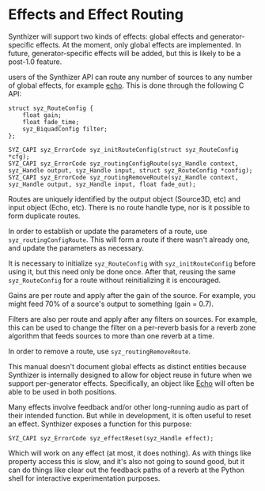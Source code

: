 # Effects and Effect Routing

Synthizer will support two kinds of effects: global effects and
generator-specific effects.  At the moment, only global effects are implemented.
In future, generator-specific effects will be added, but this is likely to be a
post-1.0 feature.

users of the Synthizer API can route any number of sources to any number of
global effects, for example [echo](../object_reference/echo.md).  This is done
through the following C API:

```
struct syz_RouteConfig {
    float gain;
    float fade_time;
    syz_BiquadConfig filter;
};

SYZ_CAPI syz_ErrorCode syz_initRouteConfig(struct syz_RouteConfig *cfg);
SYZ_CAPI syz_ErrorCode syz_routingConfigRoute(syz_Handle context, syz_Handle output, syz_Handle input, struct syz_RouteConfig *config);
SYZ_CAPI syz_ErrorCode syz_routingRemoveRoute(syz_Handle context, syz_Handle output, syz_Handle input, float fade_out);
```

Routes are uniquely identified by the output object (Source3D, etc) and input
object (Echo, etc).  There is no route handle type, nor is it possible to form
duplicate routes.

In order to establish or update the parameters of a route, use
`syz_routingConfigRoute`.  This will form a route if there wasn't already one,
and update the parameters as necessary.

It is necessary to initialize `syz_RouteConfig` with `syz_initRouteConfig`
before using it, but this need only be done once.  After that, reusing the same
`syz_RouteConfig` for a route without reinitializing it is encouraged.

Gains are per route and apply after the gain of the source. For example, you
might feed 70% of a source's output to something (gain = 0.7).

Filters are also per route and apply after any filters on sources.  For example,
this can be used to change the filter on a per-reverb basis for a reverb zone
algorithm that feeds sources to more than one reverb at a time.

In order to remove a route, use `syz_routingRemoveRoute`.

This manual doesn't document global effects as distinct entities because
Synthizer is internally designed to allow for object reuse in future when we
support per-generator effects.  Specifically, an object like
[Echo](../object_reference/echo.md) will often be able to be used in both
positions.

Many effects involve feedback and/or other long-running audio as part of their
intended function. But while in development, it is often useful to reset an
effect.  Synthizer exposes a function for this purpose:

```
SYZ_CAPI syz_ErrorCode syz_effectReset(syz_Handle effect);
```

Which will work on any effect (at most, it does nothing).  As with things like
property access this is slow, and it's also not going to sound good, but it can
do things like clear out the feedback paths of a reverb at the Python shell for
interactive experimentation purposes.
